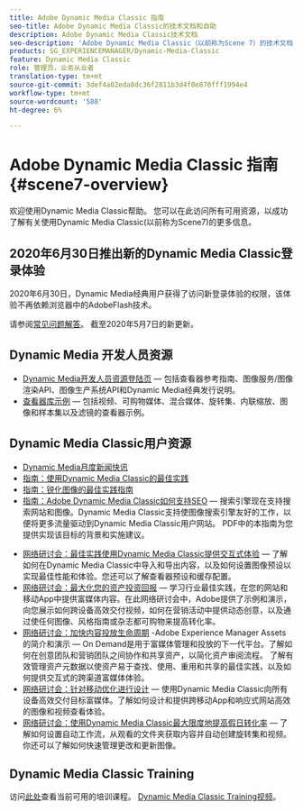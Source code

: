```yaml
---
title: Adobe Dynamic Media Classic 指南
seo-title: Adobe Dynamic Media Classic的技术文档和自助
description: Adobe Dynamic Media Classic技术文档
seo-description: 'Adobe Dynamic Media Classic（以前称为Scene 7）的技术文档、发行说明和自助资料 '
products: SG_EXPERIENCEMANAGER/Dynamic-Media-Classic
feature: Dynamic Media Classic
role: 管理员，业务从业者
translation-type: tm+mt
source-git-commit: 3def4a02eda8dc36f2811b3d4f0e870fff1994e4
workflow-type: tm+mt
source-wordcount: '588'
ht-degree: 6%

---
```



# Adobe Dynamic Media Classic 指南 {#scene7-overview}

欢迎使用Dynamic Media Classic帮助。 您可以在此访问所有可用资源，以成功了解有关使用Dynamic Media Classic(以前称为Scene7)的更多信息。

## 2020年6月30日推出新的Dynamic Media Classic登录体验

2020年6月30日，Dynamic Media经典用户获得了访问新登录体验的权限，该体验不再依赖浏览器中的AdobeFlash技术。

请参阅[常见问题解答](new-ui-2020.md)。 截至2020年5月7日的新更新。

## Dynamic Media 开发人员资源

* [Dynamic Media开发人员资源登陆页](https://experienceleague.adobe.com/docs/dynamic-media-developer-resources/landing/home.html)  — 包括查看器参考指南、图像服务/图像渲染API、图像生产系统API和Dynamic Media经典发行说明。
* [查看器库示例](https://landing.adobe.com/zh-Hans/na/dynamic-media/ctir-2755/live-demos.html)  — 包括视频、可购物媒体、混合媒体、旋转集、内联缩放、图像和样本集以及滤镜的查看器示例。

## Dynamic Media Classic用户资源

* [Dynamic Media月度新闻快讯](dynamic-media-newsletter.md)
* [指南：使用Dynamic Media Classic的最佳实践](https://www.adobe.com/content/dam/www/us/en/marketing/experience-manager-assets/dynamic-media/adobe-dynamic-media-classic-best-practices-guide.pdf)
* [指南：锐化图像的最佳实践指南](/help/assets/s7_sharpening_images.pdf)
* [指南：Adobe Dynamic Media Classic如何支持SEO](/help/assets/s7_seo.pdf)  — 搜索引擎现在支持搜索网站和图像。Dynamic Media Classic支持使图像搜索引擎友好的工作，以便将更多流量驱动到Dynamic Media Classic用户网站。 PDF中的本指南为您提供实现该目标的背景和实施建议。
<!-- * [Webinar: Best Practices for Responsive Design](http://offers.adobe.com/en/na/marketing/landings/_40458_responsive_design_live_on_demand_webinar.html) - Learn practical tips on how to improve your mobile strategy. See real-world examples of responsive design in action. Create one master asset that works across multiple devices and increase mobile performance by dynamically changing the resolution of images or the orientation of images for portrait or landscape displays. Learn how to also dynamically crop, scale, or resize images. -->
* [网络研讨会：最佳实践使用Dynamic Media Classic提供交互式体验](http://seminars.adobeconnect.com/p7wb8ej3u6d/)  — 了解如何在Dynamic Media Classic中导入和导出内容，以及如何设置图像预设以实现最佳性能和体验。您还可以了解查看器预设和缓存配置。
* [网络研讨会：最大化您的资产投资回报](https://adobecustomersuccess.adobeconnect.com/p5ar3hfrrec/?launcher=false&amp;fcsContent=true&amp;pbMode=normal&amp;proto=true)  — 学习行业最佳实践，在您的网站和移动App中提供富媒体内容。在此网络研讨会中，Adobe提供了示例和演示，向您展示如何跨设备高效交付视频，如何在营销活动中提供动态创意，以及通过使任何图像、风格指南或杂志都可购物来提高转化率。
* [网络研讨会：加快内容投放生命周期](https://adobecustomersuccess.adobeconnect.com/p88ducm9pqv/) -Adobe Experience Manager Assets的简介和演示 — On Demand是用于富媒体管理和投放的下一代平台。了解如何在创意团队和营销团队之间协作和共享资产，以简化资产审阅流程。 了解有效管理资产元数据以使资产易于查找、使用、重用和共享的最佳实践，以及如何提供交互式的跨渠道富媒体体验。
* [网络研讨会：针对移动优化进行设计](https://adobecustomersuccess.adobeconnect.com/p6oqd3wydif/?launcher=false&amp;fcsContent=true&amp;pbMode=normal&amp;proto=true)  — 使用Dynamic Media Classic向所有设备高效交付目标富媒体。了解如何设计和提供跨移动App和响应式网站高效的图像和视频查看体验。
* [网络研讨会：使用Dynamic Media Classic最大限度地提高假日转化率](https://adobecustomersuccess.adobeconnect.com/p32n1yr85c9/?proto=true)  — 了解如何设置自动工作流，从观看的文件夹获取内容并自动创建旋转集和视频。你还可以了解如何快速管理更改和更新图像。

## Dynamic Media Classic Training

访问[此处](https://learning.adobe.com/catalog.html#product=adobe-scene7)查看当前可用的培训课程。
[Dynamic Media Classic Training视频](/help/training-videos.md)。
